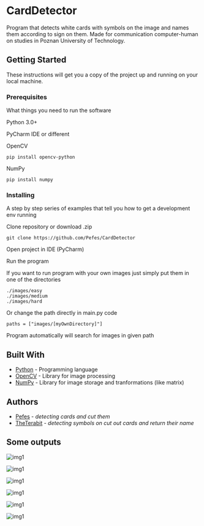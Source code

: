 # CardDetector

Program that detects white cards with symbols on the image and names them according to sign on them. Made for communication computer-human on studies in Poznan University of Technology.

## Getting Started

These instructions will get you a copy of the project up and running on your local machine.

### Prerequisites

What things you need to run the software

Python 3.0+

PyCharm IDE or different

OpenCV

```
pip install opencv-python
```

NumPy

```
pip install numpy
```

### Installing

A step by step series of examples that tell you how to get a development env running

Clone repository or download .zip

```
git clone https://github.com/Pefes/CardDetector
```

Open project in IDE (PyCharm)

Run the program

If you want to run program with your own images just simply put them in one of the directories

```
./images/easy
./images/medium
./images/hard
```

Or change the path directly in main.py code

```
paths = ["images/[myOwnDirectory]"]
```

Program automatically will search for images in given path

## Built With

* [Python](https://docs.python.org/3/) - Programming language
* [OpenCV](https://docs.opencv.org/master/d6/d00/tutorial_py_root.html) - Library for image processing
* [NumPy](https://numpy.org/doc/) - Library for image storage and tranformations (like matrix)

## Authors

* [Pefes](https://github.com/Pefes) - *detecting cards and cut them* 
* [TheTerabit](https://github.com/TheTerabit) - *detecting symbols on cut out cards and return their name* 

## Some outputs

![img1](https://github.com/Pefes/CardDetector/blob/master/report/medium/1.jpg)

![img1](https://github.com/Pefes/CardDetector/blob/master/report/medium/5.jpg)

![img1](https://github.com/Pefes/CardDetector/blob/master/report/medium/7.jpg)

![img1](https://github.com/Pefes/CardDetector/blob/master/report/hard/6.jpg)

![img1](https://github.com/Pefes/CardDetector/blob/master/report/easy/8.jpg)

![img1](https://github.com/Pefes/CardDetector/blob/master/report/medium/3.jpg)
